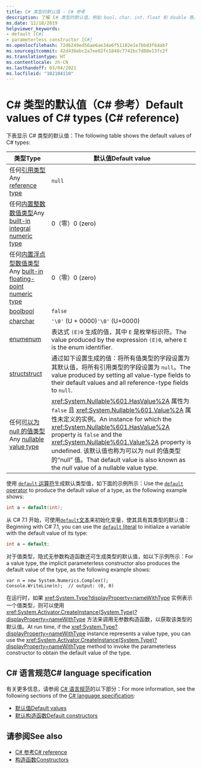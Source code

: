 ```yaml
---
title: C# 类型的默认值 - C# 参考
description: 了解 C# 类型的默认值，例如 bool、char、int、float 和 double 等。
ms.date: 12/18/2019
helpviewer_keywords:
- default [C#]
- parameterless constructor [C#]
ms.openlocfilehash: 72d6249ed56ae6ae34a6f51102e1e7bbd3f64ab7
ms.sourcegitcommit: 42d436ebc2a7ee02fc1848c7742bc7d80e13fc2f
ms.translationtype: HT
ms.contentlocale: zh-CN
ms.lasthandoff: 03/04/2021
ms.locfileid: "102104110"
---
```

# <a name="default-values-of-c-types-c-reference"></a><span data-ttu-id="10404-103">C# 类型的默认值（C# 参考）</span><span class="sxs-lookup"><span data-stu-id="10404-103">Default values of C# types (C# reference)</span></span>

<span data-ttu-id="10404-104">下表显示 C# 类型的默认值：</span><span class="sxs-lookup"><span data-stu-id="10404-104">The following table shows the default values of C# types:</span></span>

|<span data-ttu-id="10404-105">类型</span><span class="sxs-lookup"><span data-stu-id="10404-105">Type</span></span>|<span data-ttu-id="10404-106">默认值</span><span class="sxs-lookup"><span data-stu-id="10404-106">Default value</span></span>|
|---------|------------------|
|<span data-ttu-id="10404-107">任何[引用类型](../keywords/reference-types.md)</span><span class="sxs-lookup"><span data-stu-id="10404-107">Any [reference type](../keywords/reference-types.md)</span></span>|`null`|
|<span data-ttu-id="10404-108">任何[内置整数数值类型](integral-numeric-types.md)</span><span class="sxs-lookup"><span data-stu-id="10404-108">Any [built-in integral numeric type](integral-numeric-types.md)</span></span>|<span data-ttu-id="10404-109">0（零）</span><span class="sxs-lookup"><span data-stu-id="10404-109">0 (zero)</span></span>|
|<span data-ttu-id="10404-110">任何[内置浮点型数值类型](floating-point-numeric-types.md)</span><span class="sxs-lookup"><span data-stu-id="10404-110">Any [built-in floating-point numeric type](floating-point-numeric-types.md)</span></span>|<span data-ttu-id="10404-111">0（零）</span><span class="sxs-lookup"><span data-stu-id="10404-111">0 (zero)</span></span>|
|[<span data-ttu-id="10404-112">bool</span><span class="sxs-lookup"><span data-stu-id="10404-112">bool</span></span>](bool.md)|`false`|
|[<span data-ttu-id="10404-113">char</span><span class="sxs-lookup"><span data-stu-id="10404-113">char</span></span>](char.md)|<span data-ttu-id="10404-114">`'\0'` (U + 0000)</span><span class="sxs-lookup"><span data-stu-id="10404-114">`'\0'` (U+0000)</span></span>|
|[<span data-ttu-id="10404-115">enum</span><span class="sxs-lookup"><span data-stu-id="10404-115">enum</span></span>](enum.md)|<span data-ttu-id="10404-116">表达式 `(E)0` 生成的值，其中 `E` 是枚举标识符。</span><span class="sxs-lookup"><span data-stu-id="10404-116">The value produced by the expression `(E)0`, where `E` is the enum identifier.</span></span>|
|[<span data-ttu-id="10404-117">struct</span><span class="sxs-lookup"><span data-stu-id="10404-117">struct</span></span>](struct.md)|<span data-ttu-id="10404-118">通过如下设置生成的值：将所有值类型的字段设置为其默认值，将所有引用类型的字段设置为 `null`。</span><span class="sxs-lookup"><span data-stu-id="10404-118">The value produced by setting all value-type fields to their default values and all reference-type fields to `null`.</span></span>|
|<span data-ttu-id="10404-119">任何[可以为 null 的值类型](nullable-value-types.md)</span><span class="sxs-lookup"><span data-stu-id="10404-119">Any [nullable value type](nullable-value-types.md)</span></span>|<span data-ttu-id="10404-120"><xref:System.Nullable%601.HasValue%2A> 属性为 `false` 且 <xref:System.Nullable%601.Value%2A> 属性未定义的实例。</span><span class="sxs-lookup"><span data-stu-id="10404-120">An instance for which the <xref:System.Nullable%601.HasValue%2A> property is `false` and the <xref:System.Nullable%601.Value%2A> property is undefined.</span></span> <span data-ttu-id="10404-121">该默认值也称为可以为 null 的值类型的“null”  值。</span><span class="sxs-lookup"><span data-stu-id="10404-121">That default value is also known as the *null* value of a nullable value type.</span></span>|

<span data-ttu-id="10404-122">使用 [`default` 运算符](../operators/default.md#default-operator)生成默认类型值，如下面的示例所示：</span><span class="sxs-lookup"><span data-stu-id="10404-122">Use the [`default` operator](../operators/default.md#default-operator) to produce the default value of a type, as the following example shows:</span></span>

```csharp
int a = default(int);
```

<span data-ttu-id="10404-123">从 C# 7.1 开始，可使用[`default`文本](../operators/default.md#default-literal)来初始化变量，使其具有其类型的默认值：</span><span class="sxs-lookup"><span data-stu-id="10404-123">Beginning with C# 7.1, you can use the [`default` literal](../operators/default.md#default-literal) to initialize a variable with the default value of its type:</span></span>

```csharp
int a = default;
```

<span data-ttu-id="10404-124">对于值类型，隐式无参数构造函数还可生成类型的默认值，如以下示例所示：</span><span class="sxs-lookup"><span data-stu-id="10404-124">For a value type, the implicit parameterless constructor also produces the default value of the type, as the following example shows:</span></span>

```csharp-interactive
var n = new System.Numerics.Complex();
Console.WriteLine(n);  // output: (0, 0)
```

<span data-ttu-id="10404-125">在运行时，如果 <xref:System.Type?displayProperty=nameWithType> 实例表示一个值类型，则可以使用 <xref:System.Activator.CreateInstance(System.Type)?displayProperty=nameWithType> 方法来调用无参数构造函数，以获取该类型的默认值。</span><span class="sxs-lookup"><span data-stu-id="10404-125">At run time, if the <xref:System.Type?displayProperty=nameWithType> instance represents a value type, you can use the <xref:System.Activator.CreateInstance(System.Type)?displayProperty=nameWithType> method to invoke the parameterless constructor to obtain the default value of the type.</span></span>

## <a name="c-language-specification"></a><span data-ttu-id="10404-126">C# 语言规范</span><span class="sxs-lookup"><span data-stu-id="10404-126">C# language specification</span></span>

<span data-ttu-id="10404-127">有关更多信息，请参阅 [C# 语言规范](~/_csharplang/spec/introduction.md)的以下部分：</span><span class="sxs-lookup"><span data-stu-id="10404-127">For more information, see the following sections of the [C# language specification](~/_csharplang/spec/introduction.md):</span></span>

- [<span data-ttu-id="10404-128">默认值</span><span class="sxs-lookup"><span data-stu-id="10404-128">Default values</span></span>](~/_csharplang/spec/variables.md#default-values)
- [<span data-ttu-id="10404-129">默认构造函数</span><span class="sxs-lookup"><span data-stu-id="10404-129">Default constructors</span></span>](~/_csharplang/spec/types.md#default-constructors)

## <a name="see-also"></a><span data-ttu-id="10404-130">请参阅</span><span class="sxs-lookup"><span data-stu-id="10404-130">See also</span></span>

- [<span data-ttu-id="10404-131">C# 参考</span><span class="sxs-lookup"><span data-stu-id="10404-131">C# reference</span></span>](../index.md)
- [<span data-ttu-id="10404-132">构造函数</span><span class="sxs-lookup"><span data-stu-id="10404-132">Constructors</span></span>](../../programming-guide/classes-and-structs/constructors.md)
